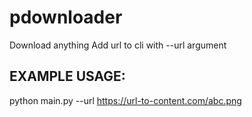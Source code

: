 # pdownloader
Download anything
Add url to cli with --url argument

EXAMPLE USAGE:
---
python main.py --url https://url-to-content.com/abc.png
